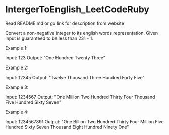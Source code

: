 # IntergerToEnglish_LeetCodeRuby
Read README.md or go link for description from website

Convert a non-negative integer to its english words representation. Given input is guaranteed to be less than 231 - 1.

Example 1:

Input: 123
Output: "One Hundred Twenty Three"

Example 2:

Input: 12345
Output: "Twelve Thousand Three Hundred Forty Five"

Example 3:

Input: 1234567
Output: "One Million Two Hundred Thirty Four Thousand Five Hundred Sixty Seven"

Example 4:

Input: 1234567891
Output: "One Billion Two Hundred Thirty Four Million Five Hundred Sixty Seven Thousand Eight Hundred Ninety One"
